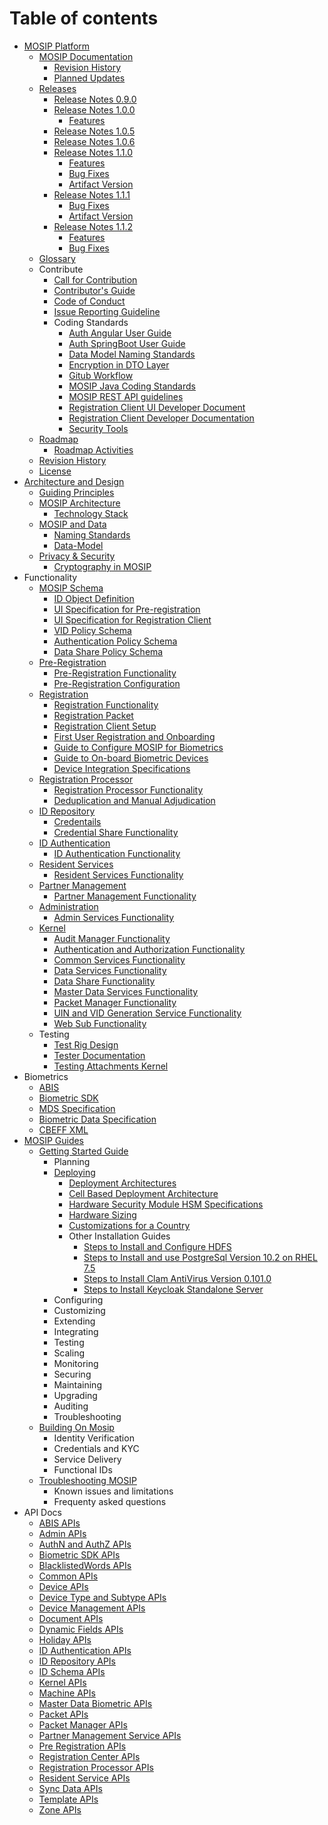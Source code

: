 # Table of contents

* [MOSIP Platform](Platform.md)
    *  [MOSIP Documentation](Home.md)
        * [Revision History](Revision-History.md)
        * [Planned Updates](Documentation-Updates.md)
    * [Releases](MOSIP-Releases.md)
        * [Release Notes 0.9.0](Release-Notes-0.9.0.md)
        * [Release Notes 1.0.0](Release-Notes-1.0.0.md)
            * [Features](Release-Notes-1.0.0-Features.md)
        * [Release Notes 1.0.5](Release-Notes-1.0.5.md)
        * [Release Notes 1.0.6](Release-Notes-1.0.6.md)
        * [Release Notes 1.1.0](Release-Notes-1.1.0.md)
            * [Features](Release-Notes-1.1.0-Features.md)
            * [Bug Fixes](Release-Notes-1.1.0-Bug-Fixes.md)
            * [Artifact Version](Release-Notes-1.1.0-Artifact-Version.md)
        * [Release Notes 1.1.1](Release-Notes-1.1.1.md)
            * [Bug Fixes](Release-Notes-1.1.1-Bug-Fixes.md)
            * [Artifact Version](Release-Notes-1.1.1-Artifact-Version.md)
        * [Release Notes 1.1.2](Release-Notes-1.1.2.md)
            * [Features](Release-Notes-1.1.2-Features.md)
            * [Bug Fixes](Release-Notes-1.1.2-Bug-Fixes.md)
    * [Glossary](Glossary.md)
    * Contribute
        * [Call for Contribution](Call-for-Contribution.md)
        * [Contributor's Guide](Contributor-Guide.md)
        * [Code of Conduct](Code-of-Conduct.md)
        * [Issue Reporting Guideline](Issue-Reporting-Guideline.md)
        * Coding Standards
            * [Auth Angular User Guide](Auth-Angular-User-Guide.md)
            * [Auth SpringBoot User Guide](Auth-SpringBoot-User-Guide.md)
            * [Data Model Naming Standards](Data-Model-Naming-Standards.md)
            * [Encryption in DTO Layer](Encryption-in-DTO-Layer.md)
            * [Gitub Workflow](Github-Workflow.md)
            * [MOSIP Java Coding Standards](MOSIP-Java-Coding-Standards.md)
            * [MOSIP REST API guidelines](MOSIP-REST-API-guidelines.md)
            * [Registration Client UI Developer Document](Registration-Client-UI-Developer-Document.md)
            * [Registration Client Developer Documentation](Registration-Client-Developer-Documentation.md)
            * [Security Tools](Security-Tools.md)
    * [Roadmap](Roadmap.md)
        * [Roadmap Activities](Roadmap-Activities.md)
    * [Revision History](Revision-History.md)
    * [License](License.md)
* [Architecture and Design](Architecture.md)
    * [Guiding Principles](Architecture-Principles.md)
    * [MOSIP Architecture](Mosip-Architecture.md)
        * [Technology Stack](Technology-Stack.md)
    * [MOSIP and Data](Data-Architecture.md)
        * [Naming Standards](Data-Model-Naming-Standards.md)
		* [Data-Model](MOSIP-Data-Model.md)
    * [Privacy & Security](Privacy-and-Security.md)    
        * [Cryptography in MOSIP](Encryption-in-DTO-Layer.md)
* Functionality
	* [MOSIP Schema](MOSIP-Schema.md)
	    * [ID Object Definition](MOSIP-ID-Object-Definition.md)
		* [UI Specification for Pre-registration](UI-Specification-for-Pre-Registration.md)
		* [UI Specification for Registration Client](UI-Specification-for-Registration-Client.md)
		* [VID Policy Schema](VID-Policy-Schema.md)
		* [Authentication Policy Schema](Auth-Policy-Schema.md)
		* [Data Share Policy Schema](Data-Share-Policy-Schema.md)
    * [Pre-Registration](Pre-Registration.md)
        * [Pre-Registration Functionality](Pre-Registration-Functionality.md)
		* [Pre-Registration Configuration](Pre-Registration-Configuration.md)
    * [Registration](Registration-Client.md)
        * [Registration Functionality](Registration-Functionality.md)
        * [Registration Packet](Registration-Packet.md)
        * [Registration Client Setup](Registration-Client-Setup.md)
        * [First User Registration and Onboarding](First-User-Registration-and-Onboarding.md)
        * [Guide to Configure MOSIP for Biometrics](Guide-to-Configure-MOSIP-for-Biometrics.md)
        * [Guide to On-board Biometric Devices](Guide-to-On-board-Biometric-Devices.md)
        * [Device Integration Specifications](Device-Integration-Specifications.md)
    * [Registration Processor](Registration-Processor.md)
        * [Registration Processor Functionality](Registration-Processor-Functionality.md)
        * [Deduplication and Manual Adjudication](Deduplication-and-Manual-Adjudication.md)
    * [ID Repository](ID-Repository.md)
        * [Credentails](design/Credential.md)
	    * [Credential Share Functionality](Credential-Share-Functionality.md)
    * [ID Authentication](ID-Authentication.md)
        * [ID Authentication Functionality](ID-Authentication-Functionality.md)
    * [Resident Services](Resident-Services.md)
        * [Resident Services Functionality](Resident-Services-Functionality.md)
    * [Partner Management](Partner-Management.md)
        * [Partner Management Functionality](Partner-Management-Functionality.md)
    * [Administration](Admin.md)
        * [Admin Services Functionality](Admin-Services-Functionality.md)
    * [Kernel](Kernel.md)
        * [Audit Manager Functionality](Audit-Manager-Functionality.md)
        * [Authentication and Authorization Functionality](Authentication-and-Authorization-Functionality.md)      
        * [Common Services Functionality](Common-Services-Functionality.md)
        * [Data Services Functionality](Data-Services-Functionality.md)
		* [Data Share Functionality](Data-Share-Functionality.md)
        * [Master Data Services Functionality](Master-Data-Services-Functionality.md)
		* [Packet Manager Functionality](Packet-Manager-Functionality.md)
        * [UIN and VID Generation Service Functionality](UIN-and-VID-Generation-Service-Functionality.md)
		* [Web Sub Functionality](Web-Sub-Functionality.md)
    * Testing
        * [Test Rig Design](Test-Rig-Design.md)
        * [Tester Documentation](Tester-Documentation.md)
        * [Testing Attachments   Kernel](Testing-Attachments---Kernel.md)
* Biometrics 
    * [ABIS](Automated-Biometric-Identification-System-ABIS.md)
    * [Biometric SDK](Biometric-SDK.md)
    * [MDS Specification](MOSIP-Device-Service-Specification.md)
    * [Biometric Data Specification](Biometric-Data-Specification.md)
    * [CBEFF XML](CBEFF-XML.md)
* [MOSIP Guides](Guides.md)
    * [Getting Started Guide](Getting-Started.md)
    	* Planning
        * [Deploying](Build-and-Deploy.md)
            * [Deployment Architectures](Deployment-Architectures.md)
            * [Cell Based Deployment Architecture](Cell-Based-Deployment-Architecture.md)
            * [Hardware Security Module HSM Specifications](Hardware-Security-Module-HSM-Specifications.md)
            * [Hardware Sizing](Hardware-Sizing.md)
            * [Customizations for a Country](Customisations-for-a-Country.md)
            * Other Installation Guides
                * [Steps to Install and Configure HDFS](Steps-to-Install-and-Configure-HDFS.md)
                * [Steps to Install and use PostgreSql Version 10.2 on RHEL 7.5](Steps-to-Install-and-use-PostgreSql-Version-10.2-on-RHEL-7.5.md)
                * [Steps to Install Clam AntiVirus Version 0.101.0](Steps-to-Install-Clam-AntiVirus-Version-0.101.0.md)
                * [Steps to Install Keycloak Standalone Server](Steps-to-Install-Keycloak-Standalone-Server.md)
        * Configuring
        * Customizing
        * Extending
        * Integrating
        * Testing
        * Scaling
        * Monitoring
        * Securing
        * Maintaining
        * Upgrading
        * Auditing
        * Troubleshooting
    * [Building On Mosip](Using-Mosip.md)
        * Identity Verification
        * Credentials and KYC
        * Service Delivery
        * Functional IDs
    * [Troubleshooting MOSIP](Troubleshooting.md)
        * Known issues and limitations
        * Frequenty asked questions
* API Docs
    * [ABIS APIs](ABIS-APIs.md)
    * [Admin APIs](Admin-APIs.md)
    * [AuthN and AuthZ APIs](AuthN-and-AuthZ-APIs.md)
    * [Biometric SDK APIs](Biometric-SDK-API-Specification.md)
    * [BlacklistedWords APIs](BlacklistedWords-APIs.md)
    * [Common APIs](Common-APIs.md)
    * [Device APIs](Device-APIs.md)
    * [Device Type and Subtype APIs](Device-Type-and-Subtype-APIs.md)
    * [Device Management APIs](Device-Management-APIs.md)
    * [Document APIs](Document-APIs.md)
	* [Dynamic Fields APIs](Dynamic-Fields-APIs.md)
    * [Holiday APIs](Holiday-APIs.md)
    * [ID Authentication APIs](ID-Authentication-APIs.md)
    * [ID Repository APIs](ID-Repository-APIs.md)
	* [ID Schema APIs](ID-Schema-APIs.md)
    * [Kernel APIs](Kernel-APIs.md)
    * [Machine APIs](Machine-APIs.md)
    * [Master Data Biometric APIs](Master-Data-Biometric-APIs.md)
    * [Packet APIs](Packet-APIs.md)
	* [Packet Manager APIs](Packet-Manager-APIs.md)
    * [Partner Management Service APIs](Partner-Management-Service-APIs.md)
    * [Pre Registration APIs](Pre-Registration-APIs.md)
    * [Registration Center APIs](Registration-Center-APIs.md)
    * [Registration Processor APIs](Registration-Processor-APIs.md)
    * [Resident Service APIs](Resident-Service-APIs.md)
	* [Sync Data APIs](Sync-Data-APIs.md)
    * [Template APIs](Template-APIs.md)
    * [Zone APIs](Zone-APIs.md)
